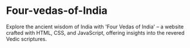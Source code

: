 # Four-vedas-of-India
Explore the ancient wisdom of India with 'Four Vedas of India' – a website crafted with HTML, CSS, and JavaScript, offering insights into the revered Vedic scriptures.
